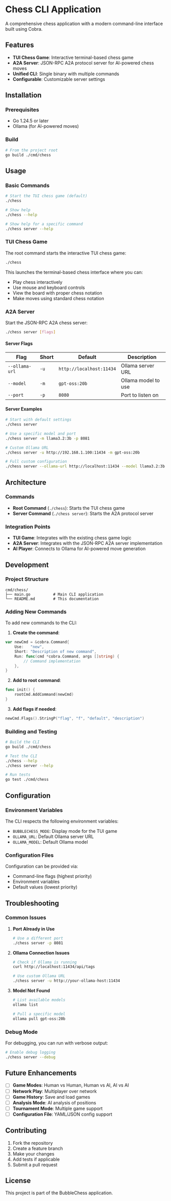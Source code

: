 # Chess CLI Application

A comprehensive chess application with a modern command-line interface built using Cobra.

## Features

- **TUI Chess Game**: Interactive terminal-based chess game
- **A2A Server**: JSON-RPC A2A protocol server for AI-powered chess moves
- **Unified CLI**: Single binary with multiple commands
- **Configurable**: Customizable server settings

## Installation

### Prerequisites

- Go 1.24.5 or later
- Ollama (for AI-powered moves)

### Build

```bash
# From the project root
go build ./cmd/chess
```

## Usage

### Basic Commands

```bash
# Start the TUI chess game (default)
./chess

# Show help
./chess --help

# Show help for a specific command
./chess server --help
```

### TUI Chess Game

The root command starts the interactive TUI chess game:

```bash
./chess
```

This launches the terminal-based chess interface where you can:
- Play chess interactively
- Use mouse and keyboard controls
- View the board with proper chess notation
- Make moves using standard chess notation

### A2A Server

Start the JSON-RPC A2A chess server:

```bash
./chess server [flags]
```

#### Server Flags

| Flag | Short | Default | Description |
|------|-------|---------|-------------|
| `--ollama-url` | `-u` | `http://localhost:11434` | Ollama server URL |
| `--model` | `-m` | `gpt-oss:20b` | Ollama model to use |
| `--port` | `-p` | `8080` | Port to listen on |

#### Server Examples

```bash
# Start with default settings
./chess server

# Use a specific model and port
./chess server -m llama3.2:3b -p 8081

# Custom Ollama URL
./chess server -u http://192.168.1.100:11434 -m gpt-oss:20b

# Full custom configuration
./chess server --ollama-url http://localhost:11434 --model llama3.2:3b --port 8081
```

## Architecture

### Commands

- **Root Command** (`./chess`): Starts the TUI chess game
- **Server Command** (`./chess server`): Starts the A2A protocol server

### Integration Points

- **TUI Game**: Integrates with the existing chess game logic
- **A2A Server**: Integrates with the JSON-RPC A2A server implementation
- **AI Player**: Connects to Ollama for AI-powered move generation

## Development

### Project Structure

```
cmd/chess/
├── main.go          # Main CLI application
└── README.md        # This documentation
```

### Adding New Commands

To add new commands to the CLI:

1. **Create the command**:
```go
var newCmd = &cobra.Command{
    Use:   "new",
    Short: "Description of new command",
    Run: func(cmd *cobra.Command, args []string) {
        // Command implementation
    },
}
```

2. **Add to root command**:
```go
func init() {
    rootCmd.AddCommand(newCmd)
}
```

3. **Add flags if needed**:
```go
newCmd.Flags().StringP("flag", "f", "default", "description")
```

### Building and Testing

```bash
# Build the CLI
go build ./cmd/chess

# Test the CLI
./chess --help
./chess server --help

# Run tests
go test ./cmd/chess
```

## Configuration

### Environment Variables

The CLI respects the following environment variables:

- `BUBBLECHESS_MODE`: Display mode for the TUI game
- `OLLAMA_URL`: Default Ollama server URL
- `OLLAMA_MODEL`: Default Ollama model

### Configuration Files

Configuration can be provided via:
- Command-line flags (highest priority)
- Environment variables
- Default values (lowest priority)

## Troubleshooting

### Common Issues

1. **Port Already in Use**
   ```bash
   # Use a different port
   ./chess server -p 8081
   ```

2. **Ollama Connection Issues**
   ```bash
   # Check if Ollama is running
   curl http://localhost:11434/api/tags
   
   # Use custom Ollama URL
   ./chess server -u http://your-ollama-host:11434
   ```

3. **Model Not Found**
   ```bash
   # List available models
   ollama list
   
   # Pull a specific model
   ollama pull gpt-oss:20b
   ```

### Debug Mode

For debugging, you can run with verbose output:

```bash
# Enable debug logging
./chess server --debug
```

## Future Enhancements

- [ ] **Game Modes**: Human vs Human, Human vs AI, AI vs AI
- [ ] **Network Play**: Multiplayer over network
- [ ] **Game History**: Save and load games
- [ ] **Analysis Mode**: AI analysis of positions
- [ ] **Tournament Mode**: Multiple game support
- [ ] **Configuration File**: YAML/JSON config support

## Contributing

1. Fork the repository
2. Create a feature branch
3. Make your changes
4. Add tests if applicable
5. Submit a pull request

## License

This project is part of the BubbleChess application.
